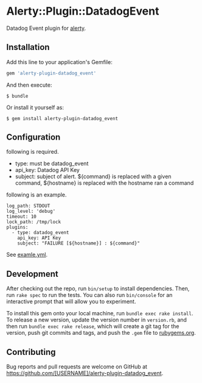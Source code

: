 # Alerty::Plugin::DatadogEvent

Datadog Event plugin for [alerty](https://github.com/sonots/alerty).

## Installation

Add this line to your application's Gemfile:

```ruby
gem 'alerty-plugin-datadog_event'
```

And then execute:

    $ bundle

Or install it yourself as:

    $ gem install alerty-plugin-datadog_event

## Configuration

following is required.

- type: must be datadog_event
- api_key: Datadog API Key 
- subject: subject of alert. ${command} is replaced with a given command, ${hostname} is replaced with the hostname ran a command

following is an example.

```
log_path: STDOUT
log_level: 'debug'
timeout: 10
lock_path: /tmp/lock
plugins:
  - type: datadog_event
    api_key: API Key
    subject: "FAILURE [${hostname}] : ${command}"
```

See [examle.yml](https://github.com/inokappa/alerty-plugin-datadog_event/blob/master/example.yml).

## Development

After checking out the repo, run `bin/setup` to install dependencies. Then, run `rake spec` to run the tests. You can also run `bin/console` for an interactive prompt that will allow you to experiment.

To install this gem onto your local machine, run `bundle exec rake install`. To release a new version, update the version number in `version.rb`, and then run `bundle exec rake release`, which will create a git tag for the version, push git commits and tags, and push the `.gem` file to [rubygems.org](https://rubygems.org).

## Contributing

Bug reports and pull requests are welcome on GitHub at https://github.com/[USERNAME]/alerty-plugin-datadog_event.

